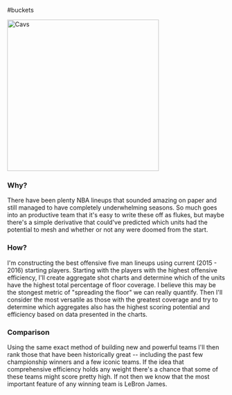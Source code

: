 #buckets

<img src="https://github.com/btcrs/buckets/blob/master/cavs.png" alt="Cavs" width="350" height="350">
 
### Why?

There have been plenty NBA lineups that sounded amazing on paper and still managed to have
completely underwhelming seasons. So much goes into an productive team that it's
easy to write these off as flukes, but maybe there's a simple derivative that
could've predicted which units had the potential to mesh and whether or
not any were doomed from the start.

### How?

I'm constructing the best offensive five man lineups using current
(2015 - 2016) starting players. Starting with the players with the highest offensive
efficiency, I'll create aggregate shot charts and determine which of the units have
the highest total percentage of floor coverage. I believe this may be the stongest metric of 
"spreading the floor" we can really quantify. Then I'll consider the most versatile 
as those with the greatest coverage and try to determine which aggregates also has the
highest scoring potential and efficiency based on data presented in the charts.

### Comparison 

Using the same exact method of building new and powerful teams I'll then rank those
that have been historically great -- including the past few championship winners and 
a few iconic teams. If the idea that comprehensive efficiency holds any weight
there's a chance that some of these teams might score pretty high. If not then we
know that the most important feature of any winning team is LeBron James.
